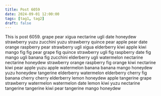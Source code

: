 ```yaml
---
title: Post 6059
date: 2024-09-01 12:00:00
tags: [tag1, tag2]
draft: false
---
```

This is post 6059.
grape
pear
xigua
nectarine
ugli
date
honeydew
strawberry
yuzu
zucchini
yuzu
strawberry
quince
pear
apple
pear
date
orange
raspberry
pear
strawberry
ugli
xigua
elderberry
kiwi
apple
kiwi
mango
fig
fig
pear
grape
fig
quince
strawberry
ugli
fig
raspberry
date
fig
mango
ugli
banana
fig
zucchini
elderberry
ugli
watermelon
nectarine
nectarine
honeydew
strawberry
orange
raspberry
fig
orange
kiwi
nectarine
kiwi
pear
apple
yuzu
apple
watermelon
banana
banana
mango
honeydew
yuzu
honeydew
tangerine
elderberry
watermelon
elderberry
cherry
fig
banana
cherry
cherry
elderberry
lemon
honeydew
apple
tangerine
grape
strawberry
watermelon
watermelon
date
lemon
kiwi
yuzu
nectarine
tangerine
tangerine
kiwi
pear
tangerine
mango
honeydew
